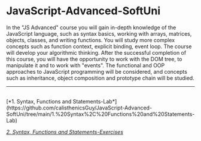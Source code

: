 # JavaScript-Advanced-SoftUni
In the "JS Advanced" course you will gain in-depth knowledge of the JavaScript language, such as syntax basics, working with arrays, matrices, objects, classes, and writing functions. You will study more complex concepts such as function context, explicit binding, event loop. The course will develop your algorithmic thinking. After the successful completion of this course, you will have the opportunity to work with the DOM tree, to manipulate it and to work with "events". The functional and OOP approaches to JavaScript programming will be considered, and concepts such as inheritance, object composition and prototype chain will be studied.

-------------------------------------------------------------------------------------------------------------------------------------------------------------------------

</br>
[*1. Syntax, Functions and Statements-Lab*](https://github.com/calisthenicsGuy/JavaScript-Advanced-SoftUni/tree/main/1.%20Syntax%2C%20Functions%20and%20Statements-Lab)

[*2. Syntax, Functions and Statements-Exercises*](https://github.com/calisthenicsGuy/JavaScript-Advanced-SoftUni/tree/main/2.%20Syntax%2C%20Functions%20and%20Statements-Exercises)
